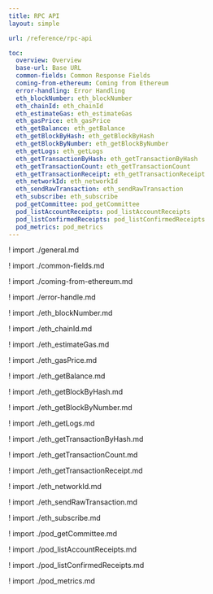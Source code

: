 ```yaml
---
title: RPC API
layout: simple

url: /reference/rpc-api

toc:
  overview: Overview
  base-url: Base URL
  common-fields: Common Response Fields
  coming-from-ethereum: Coming from Ethereum
  error-handling: Error Handling
  eth_blockNumber: eth_blockNumber
  eth_chainId: eth_chainId
  eth_estimateGas: eth_estimateGas
  eth_gasPrice: eth_gasPrice
  eth_getBalance: eth_getBalance
  eth_getBlockByHash: eth_getBlockByHash
  eth_getBlockByNumber: eth_getBlockByNumber
  eth_getLogs: eth_getLogs
  eth_getTransactionByHash: eth_getTransactionByHash
  eth_getTransactionCount: eth_getTransactionCount
  eth_getTransactionReceipt: eth_getTransactionReceipt
  eth_networkId: eth_networkId
  eth_sendRawTransaction: eth_sendRawTransaction
  eth_subscribe: eth_subscribe
  pod_getCommittee: pod_getCommittee
  pod_listAccountReceipts: pod_listAccountReceipts
  pod_listConfirmedReceipts: pod_listConfirmedReceipts
  pod_metrics: pod_metrics
---
```


! import ./general.md

! import ./common-fields.md

! import ./coming-from-ethereum.md

! import ./error-handle.md

! import ./eth_blockNumber.md

! import ./eth_chainId.md

! import ./eth_estimateGas.md

! import ./eth_gasPrice.md

! import ./eth_getBalance.md

! import ./eth_getBlockByHash.md

! import ./eth_getBlockByNumber.md

! import ./eth_getLogs.md

! import ./eth_getTransactionByHash.md

! import ./eth_getTransactionCount.md

! import ./eth_getTransactionReceipt.md

! import ./eth_networkId.md

! import ./eth_sendRawTransaction.md

! import ./eth_subscribe.md

! import ./pod_getCommittee.md

! import ./pod_listAccountReceipts.md

! import ./pod_listConfirmedReceipts.md

! import ./pod_metrics.md
